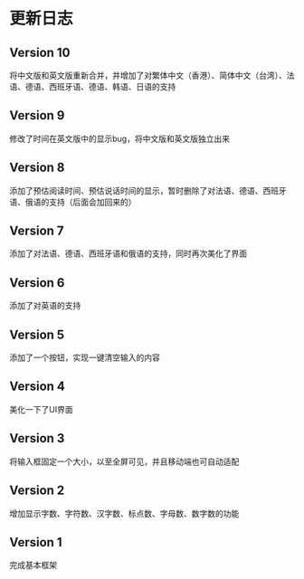 # 更新日志
## Version 10
将中文版和英文版重新合并，并增加了对繁体中文（香港）、简体中文（台湾）、法语、德语、西班牙语、德语、韩语、日语的支持
## Version 9
修改了时间在英文版中的显示bug，将中文版和英文版独立出来
## Version 8
添加了预估阅读时间、预估说话时间的显示，暂时删除了对法语、德语、西班牙语、俄语的支持（后面会加回来的）
## Version 7
添加了对法语、德语、西班牙语和俄语的支持，同时再次美化了界面
## Version 6
添加了对英语的支持
## Version 5
添加了一个按钮，实现一键清空输入的内容
## Version 4
美化一下了UI界面
## Version 3
将输入框固定一个大小，以至全屏可见，并且移动端也可自动适配
## Version 2
增加显示字数、字符数、汉字数、标点数、字母数、数字数的功能
## Version 1
完成基本框架
